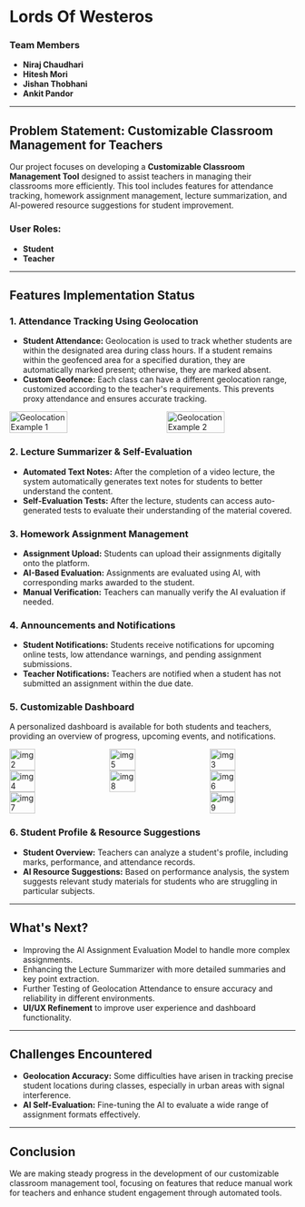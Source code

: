 ﻿# Lords Of Westeros

### Team Members
- **Niraj Chaudhari**
- **Hitesh Mori**
- **Jishan Thobhani**
- **Ankit Pandor**

---

## Problem Statement: Customizable Classroom Management for Teachers

Our project focuses on developing a **Customizable Classroom Management Tool** designed to assist teachers in managing their classrooms more efficiently. This tool includes features for attendance tracking, homework assignment management, lecture summarization, and AI-powered resource suggestions for student improvement.

### User Roles:
- **Student**
- **Teacher**

---

## Features Implementation Status

### 1. Attendance Tracking Using Geolocation
- **Student Attendance:** Geolocation is used to track whether students are within the designated area during class hours. If a student remains within the geofenced area for a specified duration, they are automatically marked present; otherwise, they are marked absent.
- **Custom Geofence:** Each class can have a different geolocation range, customized according to the teacher's requirements. This prevents proxy attendance and ensures accurate tracking.
<div style="display: flex; justify-content: space-between;">
    <img src="https://assets.leetcode.com/users/images/9e55188b-b261-4e85-aaff-99f1107db3c4_1727537066.6194813.jpeg" alt="Geolocation Example 1" width="45%" />
    <img src="https://assets.leetcode.com/users/images/fd06be5b-ce9a-4e63-8763-414352629acd_1727536352.180298.jpeg" alt="Geolocation Example 2" width="45%" />
</div>

### 2. Lecture Summarizer & Self-Evaluation
- **Automated Text Notes:** After the completion of a video lecture, the system automatically generates text notes for students to better understand the content.
- **Self-Evaluation Tests:** After the lecture, students can access auto-generated tests to evaluate their understanding of the material covered.

### 3. Homework Assignment Management
- **Assignment Upload:** Students can upload their assignments digitally onto the platform.
- **AI-Based Evaluation:** Assignments are evaluated using AI, with corresponding marks awarded to the student.
- **Manual Verification:** Teachers can manually verify the AI evaluation if needed.

### 4. Announcements and Notifications
- **Student Notifications:** Students receive notifications for upcoming online tests, low attendance warnings, and pending assignment submissions.
- **Teacher Notifications:** Teachers are notified when a student has not submitted an assignment within the due date.

### 5. Customizable Dashboard
A personalized dashboard is available for both students and teachers, providing an overview of progress, upcoming events, and notifications.

<div style="display: flex; flex-wrap: wrap; justify-content: space-between;">
    <img src="https://assets.leetcode.com/users/images/42408edc-0f3e-45ad-969b-7da92d470d24_1727537329.8275836.jpeg" alt="img2" width="30%" />
    <img src="https://assets.leetcode.com/users/images/1c774adb-8945-4ebc-8b20-cd758282c63e_1727537330.2552488.jpeg" alt="img5" width="30%" />
    <img src="https://assets.leetcode.com/users/images/f237f477-0110-4ebc-b25f-24c4c9491bb2_1727537330.0615456.jpeg" alt="img3" width="30%" />
    <img src="https://assets.leetcode.com/users/images/670ffbe3-66cb-4186-85b3-02407e52d873_1727537330.156631.jpeg" alt="img4" width="30%" />
    <img src="https://assets.leetcode.com/users/images/d5a66db7-c538-422f-92f2-0726088a2f79_1727537330.637097.jpeg" alt="img8" width="30%" />
    <img src="https://assets.leetcode.com/users/images/867bf085-9c24-494b-813f-44e239315637_1727537330.4748924.jpeg" alt="img6" width="30%" />
    <img src="https://assets.leetcode.com/users/images/f89eae11-701d-4eb1-80aa-26a7e8a93994_1727537330.4857228.jpeg" alt="img7" width="30%" />
    <img src="https://assets.leetcode.com/users/images/a385fb47-fb79-4fcd-8d46-230c8f2d6713_1727537330.545911.jpeg" alt="img9" width="30%" />
</div>


### 6. Student Profile & Resource Suggestions
- **Student Overview:** Teachers can analyze a student's profile, including marks, performance, and attendance records.
- **AI Resource Suggestions:** Based on performance analysis, the system suggests relevant study materials for students who are struggling in particular subjects.

---

## What's Next?
- Improving the AI Assignment Evaluation Model to handle more complex assignments.
- Enhancing the Lecture Summarizer with more detailed summaries and key point extraction.
- Further Testing of Geolocation Attendance to ensure accuracy and reliability in different environments.
- **UI/UX Refinement** to improve user experience and dashboard functionality.

---

## Challenges Encountered
- **Geolocation Accuracy:** Some difficulties have arisen in tracking precise student locations during classes, especially in urban areas with signal interference.
- **AI Self-Evaluation:** Fine-tuning the AI to evaluate a wide range of assignment formats effectively.

---

## Conclusion
We are making steady progress in the development of our customizable classroom management tool, focusing on features that reduce manual work for teachers and enhance student engagement through automated tools.


